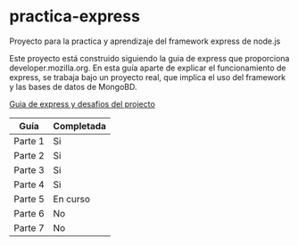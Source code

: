 # practica-express
Proyecto para la practica y aprendizaje del framework express de node.js

Este proyecto está construido siguiendo la guia de express que proporciona developer.mozilla.org.
En esta guía aparte de explicar el funcionamiento de express, se trabaja bajo un proyecto real, 
que implica el uso del framework y las bases de datos de MongoBD.

[Guia de express y desafios del projecto](https://developer.mozilla.org/en-US/docs/Learn/Server-side/Express_Nodejs/Introduction)


|Guía  |Completada  |
|---------|---------|
|Parte 1     |      Si   |
|Parte 2     |      Si   |
|Parte 3     |      Si   |
|Parte 4     |      Si   |
|Parte 5     |      En curso   |
|Parte 6     |      No   |
|Parte 7     |      No   |



